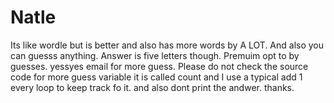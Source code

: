 # Natle
Its like wordle but is better and also has more words by A LOT. And also you can guesss anything. Answer is five letters though. Premuim opt to by guesses. yessyes email for more guess. Please do not check the source code for more guess variable it is called count and I use a typical add 1 every loop to keep track fo it. and also dont print the andwer. thanks.
